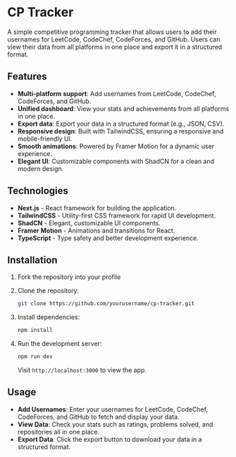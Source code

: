 # CP Tracker

A simple competitive programming tracker that allows users to add their usernames for LeetCode, CodeChef, CodeForces, and GitHub. Users can view their data from all platforms in one place and export it in a structured format.

## Features

- **Multi-platform support**: Add usernames from LeetCode, CodeChef, CodeForces, and GitHub.
- **Unified dashboard**: View your stats and achievements from all platforms in one place.
- **Export data**: Export your data in a structured format (e.g., JSON, CSV).
- **Responsive design**: Built with TailwindCSS, ensuring a responsive and mobile-friendly UI.
- **Smooth animations**: Powered by Framer Motion for a dynamic user experience.
- **Elegant UI**: Customizable components with ShadCN for a clean and modern design.

## Technologies

- **Next.js** - React framework for building the application.
- **TailwindCSS** - Utility-first CSS framework for rapid UI development.
- **ShadCN** - Elegant, customizable UI components.
- **Framer Motion** - Animations and transitions for React.
- **TypeScript** - Type safety and better development experience.

## Installation

1. Fork the repository into your profile

1. Clone the repository:
   ```bash
   git clone https://github.com/yourusername/cp-tracker.git
   ```
2. Install dependencies:
   ```bash
   npm install
   ```
3. Run the development server:
   ```bash
   npm run dev
   ```
   Visit `http://localhost:3000` to view the app.

## Usage

- **Add Usernames**: Enter your usernames for LeetCode, CodeChef, CodeForces, and GitHub to fetch and display your data.
- **View Data**: Check your stats such as ratings, problems solved, and repositories all in one place.
- **Export Data**: Click the export button to download your data in a structured format.
